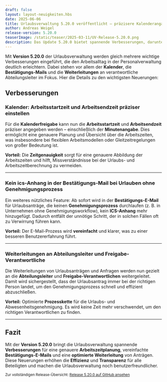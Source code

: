 ```yaml
---
draft: false
layout: layout-neuigkeiten.hbs
date: 2025-06-06
title: Urlaubsverwaltung 5.20.0 veröffentlicht – präzisere Kalenderangaben und optimierte Bestätigungs-Mails
author: Andreas Weigel
release-version: 5.20.0
teaserImage: /static/teaser/2025-03-11/UV-Release-5.20.0.png
description: Das Update 5.20.0 bietet spannende Verbesserungen, darunter eine genauere Arbeitszeitangabe im Kalender, Anpassungen bei Bestätigungs-E-Mails und verbesserte Weiterleitungen für Abteilungsleiter.
---
```


Mit **Version 5.20.0** der Urlaubsverwaltung werden gleich mehrere wichtige Verbesserungen eingeführt, die den Arbeitsalltag in der Personalverwaltung deutlich erleichtern. Dabei stehen vor allem der **Kalender**, die **Bestätigungs-Mails** und die **Weiterleitungen** an verantwortliche Abteilungsleiter im Fokus. Hier die Details zu den wichtigsten Neuerungen:

<!-- more -->

## Verbesserungen

### Kalender: Arbeitsstartzeit und Arbeitsendzeit präziser einstellen

Für die **Kalenderfreigabe** kann nun die **Arbeitsstartzeit** und **Arbeitsendzeit** präziser angegeben werden – einschließlich der **Minutenangabe**. Dies ermöglicht eine genauere Planung und Übersicht über die Arbeitszeiten, was insbesondere bei flexiblen Arbeitsmodellen oder Gleitzeitregelungen von großer Bedeutung ist.

**Vorteil:** Die **Zeitgenauigkeit** sorgt für eine genauere Abbildung der Arbeitszeiten und hilft, Missverständnisse bei der Urlaubs- und Arbeitszeitberechnung zu vermeiden.

---

### Kein ics-Anhang in der Bestätigungs-Mail bei Urlauben ohne Genehmigungsprozess

Ein weiteres nützliches Feature: Ab sofort wird in der **Bestätigungs-E-Mail** für Urlaubsanträge, die keinen **Genehmigungsprozess** durchlaufen (z. B. in Unternehmen ohne Genehmigungsworkflow), kein **ICS-Anhang** mehr hinzugefügt. Dadurch entfällt der unnötige Schritt, der in solchen Fällen oft zu Verwirrung führen kann.

**Vorteil:** Der E-Mail-Prozess wird **vereinfacht** und klarer, was zu einer besseren Benutzererfahrung führt.

---

### Weiterleitungen an Abteilungsleiter und Freigabe-Verantwortliche

Die Weiterleitungen von Urlaubsanträgen und Anfragen werden nun gezielt an die **Abteilungsleiter** und **Freigabe-Verantwortlichen** weitergeleitet. Damit wird sichergestellt, dass der Urlaubsantrag immer bei der richtigen Person landet, um den Genehmigungsprozess schnell und effizient abzuschließen.

**Vorteil:** Optimierte **Prozesskette** für die Urlaubs- und Abwesenheitsgenehmigung. Es wird keine Zeit mehr verschwendet, um den richtigen Verantwortlichen zu finden.

---

## Fazit

Mit der **Version 5.20.0** bringt die Urlaubsverwaltung spannende **Verbesserungen** für eine genauere **Arbeitszeitplanung**, vereinfachte **Bestätigungs-E-Mails** und eine **optimierte Weiterleitung** von Anträgen. Diese Neuerungen erhöhen die **Effizienz** und **Transparenz** für alle Beteiligten und machen die Urlaubsverwaltung noch benutzerfreundlicher.

<sub>Zur vollständigen Release-Übersicht: [Release 5.20.0 auf GitHub ansehen](https://github.com/urlaubsverwaltung/urlaubsverwaltung/releases/tag/urlaubsverwaltung-5.20.0)</sub>
